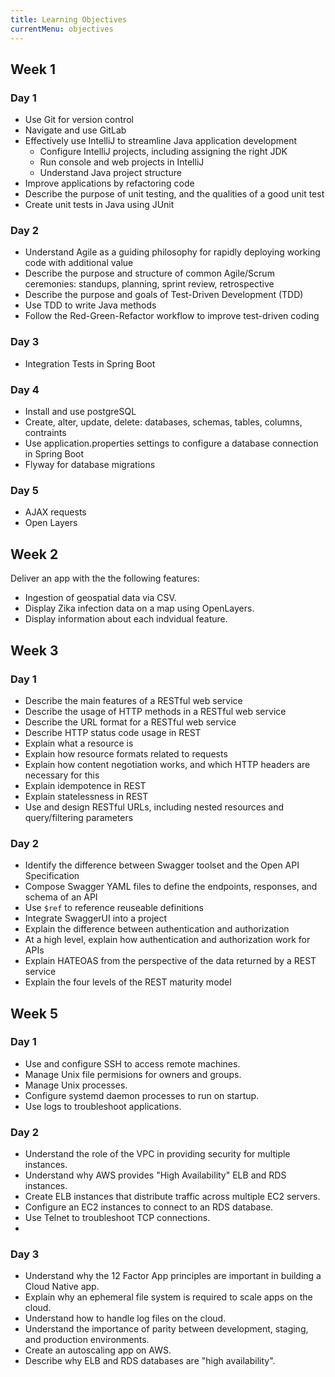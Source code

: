 ```yaml
---
title: Learning Objectives
currentMenu: objectives
---
```


## Week 1

### Day 1

- Use Git for version control
- Navigate and use GitLab
- Effectively use IntelliJ to streamline Java application development
    - Configure IntelliJ projects, including assigning the right JDK
    - Run console and web projects in IntelliJ
    - Understand Java project structure
- Improve applications by refactoring code
- Describe the purpose of unit testing, and the qualities of a good unit test 
- Create unit tests in Java using JUnit

### Day 2

- Understand Agile as a guiding philosophy for rapidly deploying working code with additional value
- Describe the purpose and structure of common Agile/Scrum ceremonies: standups, planning, sprint review, retrospective
- Describe the purpose and goals of Test-Driven Development (TDD)
- Use TDD to write Java methods
- Follow the Red-Green-Refactor workflow to improve test-driven coding

### Day 3
- Integration Tests in Spring Boot

### Day 4
- Install and use postgreSQL
- Create, alter, update, delete: databases, schemas, tables, columns, contraints
- Use application.properties settings to configure a database connection in Spring Boot
- Flyway for database migrations

### Day 5
- AJAX requests
- Open Layers

## Week 2

Deliver an app with the the following features:

- Ingestion of geospatial data via CSV.
- Display Zika infection data on a map using OpenLayers.
- Display information about each indvidual feature.

## Week 3

### Day 1
- Describe the main features of a RESTful web service
- Describe the usage of HTTP methods in a RESTful web service
- Describe the URL format for a RESTful web service
- Describe HTTP status code usage in REST
- Explain what a resource is
- Explain how resource formats related to requests
- Explain how content negotiation works, and which HTTP headers are necessary for this
- Explain idempotence in REST
- Explain statelessness in REST
- Use and design RESTful URLs, including nested resources and query/filtering parameters

### Day 2
- Identify the difference between Swagger toolset and the Open API Specification
- Compose Swagger YAML files to define the endpoints, responses, and schema of an API
- Use `$ref` to reference reuseable definitions
- Integrate SwaggerUI into a project
- Explain the difference between authentication and authorization
- At a high level, explain how authentication and authorization work for APIs
- Explain HATEOAS from the perspective of the data returned by a REST service
- Explain the four levels of the REST maturity model

## Week 5
### Day 1
- Use and configure SSH to access remote machines.
- Manage Unix file permisions for owners and groups.
- Manage Unix processes.
- Configure systemd daemon processes to run on startup.
- Use logs to troubleshoot applications.

### Day 2
- Understand the role of the VPC in providing security for multiple instances.
- Understand why AWS provides "High Availability" ELB and RDS instances.
- Create ELB instances that distribute traffic across multiple EC2 servers.
- Configure an EC2 instances to connect to an RDS database.
- Use Telnet to troubleshoot TCP connections.
- 
### Day 3
- Understand why the 12 Factor App principles are important in building a Cloud Native app.
- Explain why an ephemeral file system is required to scale apps on the cloud.
- Understand how to handle log files on the cloud.
- Understand the importance of parity between development, staging, and production environments.
- Create an autoscaling app on AWS.
- Describe why ELB and RDS databases are "high availability".
